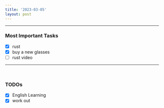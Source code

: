 ```yaml
---
title: '2023-03-05'
layout: post
---
```


---
### Most Important Tasks
- [x] rust
- [x] buy a new glasses
- [ ] rust video

---
 
### TODOs
- [x] English Learning
- [x] work out
